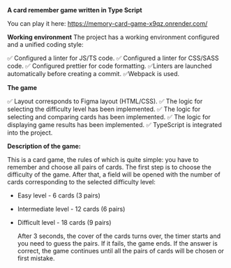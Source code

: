 **A card remember game written in Type Script**

You can play it here: https://memory-card-game-x9qz.onrender.com/

**Working environment**
The project has a working environment configured and a unified coding style:
 
✅ Configured a linter for JS/TS code.
✅ Configured a linter for CSS/SASS code.
✅ Configured prettier for code formatting.
✅Linters are launched automatically before creating a commit.
✅Webpack is used.

**The game**

✅ Layout corresponds to Figma layout (HTML/CSS).
✅ The logic for selecting the difficulty level has been implemented.
✅ The logic for selecting and comparing cards has been implemented.
✅ The logic for displaying game results has been implemented.
✅ TypeScript is integrated into the project.

**Description of the game:**

This is a card game, the rules of which is quite simple: you have to remember and choose all pairs of cards.
The first step is to choose the difficulty of the game. After that, a field will be opened with the number of cards corresponding to the selected difficulty level:
- Easy level - 6 cards (3 pairs)
- Intermediate level - 12 cards (6 pairs)
- Difficult level - 18 cards (9 pairs)

  After 3 seconds, the cover of the cards turns over, the timer starts and you need to guess the pairs. 
If it fails, the game ends. If the answer is correct, the game continues until all the pairs of cards will be chosen or first mistake.
